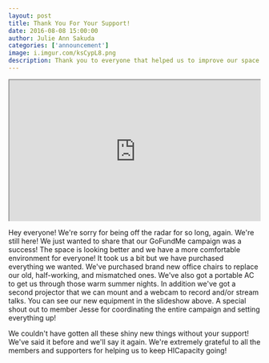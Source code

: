 ```yaml
---
layout: post
title: Thank You For Your Support!
date: 2016-08-08 15:00:00
author: Julie Ann Sakuda
categories: ['announcement']
image: i.imgur.com/ksCypL8.png
description: Thank you to everyone that helped us to improve our space!
---
```

<div style="position:relative;height:0;overflow:hidden;padding-bottom:56.25%;">
  <iframe src="http://s38.photobucket.com/user/hicap_julie/embed/slideshow/GoFundMe" style="position:absolute;top:0;left:0;width:100%;height:100%"></iframe>
</div>

Hey everyone! We're sorry for being off the radar for so long, again. We're still here! We just wanted to share that our GoFundMe campaign was a success! The space is looking better and we have a more comfortable environment for everyone! It took us a bit but we have purchased everything we wanted. We've purchased brand new office chairs to replace our old, half-working, and mismatched ones. We've also got a portable AC to get us through those warm summer nights. In addition we've got a second projector that we can mount and a webcam to record and/or stream talks. You can see our new equipment in the slideshow above. A special shout out to member Jesse for coordinating the entire campaign and setting everything up!

We couldn't have gotten all these shiny new things without your support! We've said it before and we'll say it again. We're extremely grateful to all the members and supporters for helping us to keep HICapacity going!
